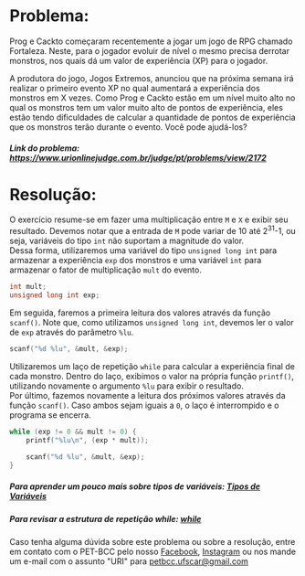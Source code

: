 # Problema:

Prog e Cackto começaram recentemente a jogar um jogo de RPG chamado Fortaleza. Neste, para o jogador evoluir de nível o mesmo precisa derrotar monstros, nos quais dá um valor de experiência (XP) para o jogador.  

A produtora do jogo, Jogos Extremos, anunciou que na próxima semana irá realizar o primeiro evento XP no qual aumentará a experiência dos monstros em X vezes. Como Prog e Cackto estão em um nível muito alto no qual os monstros tem um valor muito alto de pontos de experiência, eles estão tendo dificuldades de calcular a quantidade de pontos de experiência que os monstros terão durante o evento. Você pode ajudá-los?


##### Link do problema: https://www.urionlinejudge.com.br/judge/pt/problems/view/2172
 
 
# Resolução:

O exercício resume-se em fazer uma multiplicação entre `M` e `X` e exibir seu resultado. Devemos notar que a entrada de `M` pode variar de 10 até 2<sup>31</sup>-1, ou seja, variáveis do tipo `int` não suportam a magnitude do valor.  
Dessa forma, utilizaremos uma variável do tipo `unsigned long int` para armazenar a experiência `exp` dos monstros e uma variável `int` para armazenar o fator de multiplicação `mult` do evento.

```c
int mult;
unsigned long int exp;
```

Em seguida, faremos a primeira leitura dos valores através da função `scanf()`. Note que, como utilizamos `unsigned long int`, devemos ler o valor de `exp` através do parâmetro `%lu`.

```c
scanf("%d %lu", &mult, &exp);
```

Utilizaremos um laço de repetição `while` para calcular a experiência final de cada monstro. Dentro do laço, exibimos o valor na própria função `printf()`, utilizando novamente o argumento `%lu` para exibir o resultado.  
Por último, fazemos novamente a leitura dos próximos valores através da função `scanf()`. Caso ambos sejam iguais a `0`, o laço é interrompido e o programa se encerra.

```c
while (exp != 0 && mult != 0) {
    printf("%lu\n", (exp * mult));
    
    scanf("%d %lu", &mult, &exp);
}
```

##### Para aprender um pouco mais sobre tipos de variáveis: [Tipos de Variáveis](http://linguagemc.com.br/tipos-de-dados-em-c/)
##### Para revisar a estrutura de repetição while: [while](http://linguagemc.com.br/o-comando-while-em-c/)


Caso tenha alguma dúvida sobre este problema ou sobre a resolução, entre em contato com o PET-BCC pelo nosso
[Facebook](https://www.facebook.com/petbcc/),
[Instagram](https://www.instagram.com/petbcc.ufscar/)
ou nos mande um e-mail com o assunto "URI" para  petbcc.ufscar@gmail.com